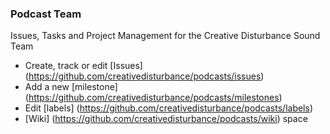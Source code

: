 ### Podcast Team
Issues, Tasks and Project Management for the Creative Disturbance Sound Team

- Create, track or edit [Issues] (https://github.com/creativedisturbance/podcasts/issues)
- Add a new [milestone] (https://github.com/creativedisturbance/podcasts/milestones) 
- Edit [labels] (https://github.com/creativedisturbance/podcasts/labels)
- [Wiki] (https://github.com/creativedisturbance/podcasts/wiki) space

